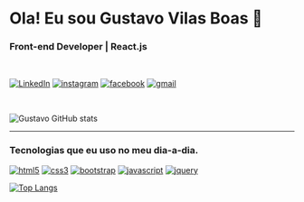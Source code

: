 # Ola! Eu sou Gustavo Vilas Boas 👋
### Front-end Developer | React.js

<br>

[![LinkedIn](https://img.shields.io/badge/LinkedIn-0077B5?style=for-the-badge&logo=linkedin&logoColor=white)](https://www.linkedin.com/in/gustavo-vilas-boas-580185218)
[![instagram](https://img.shields.io/badge/Instagram-E4405F?style=for-the-badge&logo=instagram&logoColor=white)](https://www.instagram.com/gustavo02.vilas/)
[![facebook](https://img.shields.io/badge/Facebook-1877F2?style=for-the-badge&logo=facebook&logoColor=white)](https://www.facebook.com/gustavo.vilasboassilva)
[![gmail](https://img.shields.io/badge/Gmail-D14836?style=for-the-badge&logo=gmail&logoColor=white)](mailto:gutog2105@gmail.com)

<br>

![Gustavo GitHub stats](https://github-readme-stats.vercel.app/api?username=GustavoVilasBSilva&show_icons=true&theme=tokyonight&border_color=6959CD)

<hr>


### Tecnologias que eu uso no meu dia-a-dia.


[![html5](https://img.shields.io/badge/HTML5-E34F26?style=for-the-badge&logo=html5&logoColor=white)]()
[![css3](https://img.shields.io/badge/CSS3-1572B6?style=for-the-badge&logo=css3&logoColor=white)]()
[![bootstrap](https://img.shields.io/badge/Bootstrap-563D7C?style=for-the-badge&logo=bootstrap&logoColor=white)]()
[![javascript](https://img.shields.io/badge/JavaScript-F7DF1E?style=for-the-badge&logo=javascript&logoColor=black)]()
[![jquery](https://img.shields.io/badge/jQuery-0769AD?style=for-the-badge&logo=jquery&logoColor=white)]()

[![Top Langs](https://github-readme-stats.vercel.app/api/top-langs/?username=GustavoVilasBSilva&layout=compact&theme=tokyonight&border_color=6959CD)](https://github.com/GustavoVilasBSilva?tab=repositories)
